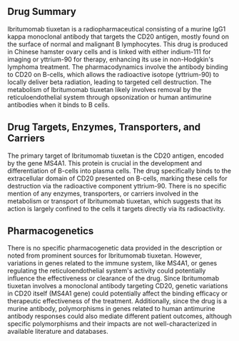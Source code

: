 ## Drug Summary
Ibritumomab tiuxetan is a radiopharmaceutical consisting of a murine IgG1 kappa monoclonal antibody that targets the CD20 antigen, mostly found on the surface of normal and malignant B lymphocytes. This drug is produced in Chinese hamster ovary cells and is linked with either indium-111 for imaging or yttrium-90 for therapy, enhancing its use in non-Hodgkin's lymphoma treatment. The pharmacodynamics involve the antibody binding to CD20 on B-cells, which allows the radioactive isotope (yttrium-90) to locally deliver beta radiation, leading to targeted cell destruction. The metabolism of Ibritumomab tiuxetan likely involves removal by the reticuloendothelial system through opsonization or human antimurine antibodies when it binds to B cells. 

## Drug Targets, Enzymes, Transporters, and Carriers
The primary target of Ibritumomab tiuxetan is the CD20 antigen, encoded by the gene MS4A1. This protein is crucial in the development and differentiation of B-cells into plasma cells. The drug specifically binds to the extracellular domain of CD20 presented on B-cells, marking these cells for destruction via the radioactive component yttrium-90. There is no specific mention of any enzymes, transporters, or carriers involved in the metabolism or transport of Ibritumomab tiuxetan, which suggests that its action is largely confined to the cells it targets directly via its radioactivity.

## Pharmacogenetics
There is no specific pharmacogenetic data provided in the description or noted from prominent sources for Ibritumomab tiuxetan. However, variations in genes related to the immune system, like MS4A1, or genes regulating the reticuloendothelial system's activity could potentially influence the effectiveness or clearance of the drug. Since Ibritumomab tiuxetan involves a monoclonal antibody targeting CD20, genetic variations in CD20 itself (MS4A1 gene) could potentially affect the binding efficacy or therapeutic effectiveness of the treatment. Additionally, since the drug is a murine antibody, polymorphisms in genes related to human antimurine antibody responses could also mediate different patient outcomes, although specific polymorphisms and their impacts are not well-characterized in available literature and databases.